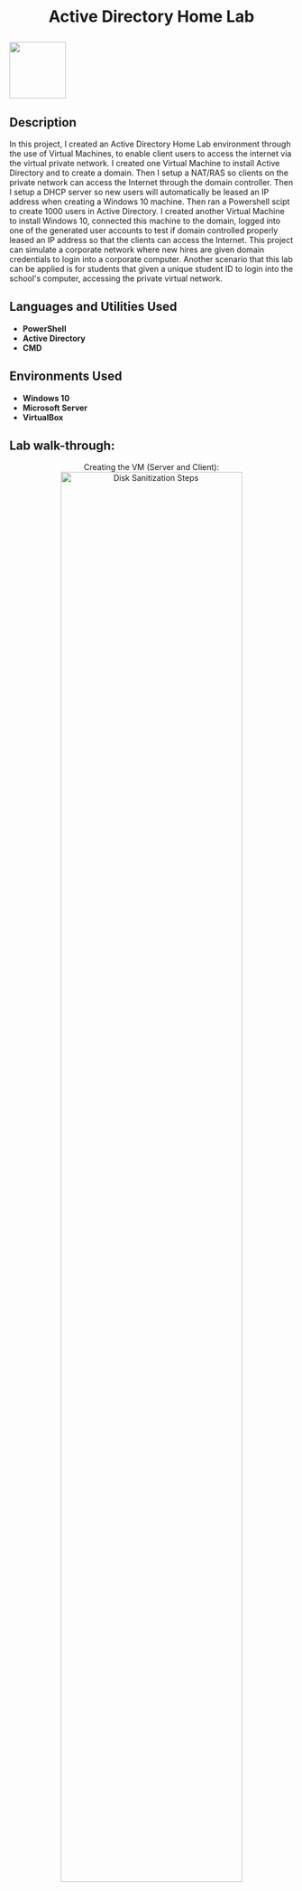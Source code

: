 <h1><p align="center">Active Directory Home Lab  <p align="left"><img src="https://user-images.githubusercontent.com/114441952/192990608-e244e216-063e-4d33-acea-bbcb7dbedf09.png" width="100"></h1>

<h2>Description</h2>
In this project, I created an Active Directory Home Lab environment through the use of Virtual Machines, to enable client users to access the internet via the virtual private network. I created one Virtual Machine to install Active Directory and to create a domain. Then I setup a NAT/RAS so clients on the private network can access the Internet through the domain controller. Then I setup a DHCP server so new users will automatically be leased an IP address when creating a Windows 10 machine. Then ran a Powershell scipt to create 1000 users in Active Directory. I created another Virtual Machine to install Windows 10, connected this machine to the domain, logged into one of the generated user accounts to test if domain controlled properly leased an IP address so that the clients can access the Internet. This project can simulate a corporate network where new hires are given domain credentials to login into a corporate computer. Another scenario that this lab can be applied is for students that given a unique student ID to login into the school's computer, accessing the private virtual network. 

<br />

<h2>Languages and Utilities Used</h2>

- <b>PowerShell
- Active Directory
- CMD

</b> 

<h2>Environments Used </h2>

- <b>Windows 10
- Microsoft Server
- VirtualBox

</b> 

<h2>Lab walk-through:</h2>

<p align="center">
Creating the VM (Server and Client): <br>
<img src="https://i.imgur.com/4td0nIX.png" height="80%" width="80%" alt="Disk Sanitization Steps"/>

<p align="center">
Rename Ethernet Adapters and Set Internal NIC to desired IP,Mask,Gateway,DNS
<img src="https://i.imgur.com/0s4KQAR.png" height="80%" width="80%" alt="Disk Sanitization Steps"/>

<p align="center">
Configure Local Server to install Active Directory Domain Services, Remote Access, DHCP Server
<img src="https://i.imgur.com/ioQ1laD.png" height="80%" width="80%" alt="Disk Sanitization Steps"/>

<p align="center">
Run Powershell script to create over 1000 user accounts
<img src="https://i.imgur.com/KAuFuUi.png" height="80%" width="80%" alt="Disk Sanitization Steps"/>
   
<p align="center">
Created second VM and gave it admin access, seeing if the domain controller properly leased an IP address
<img src="https://i.imgur.com/K1EPzvP.png" height="80%" width="80%" alt="Disk Sanitization Steps"/>
   
<p align="center">
Confirmed the created users and see that client computer is being properly recognized in Active Directory
<img src="https://i.imgur.com/BJH4xKP.png" height="80%" width="80%" alt="Disk Sanitization Steps"/>
    
<p align="center">
Confirmed the connectivity of the client computer to the Internet
<img src="https://i.imgur.com/rifKXG5.png" height="80%" width="80%" alt="Disk Sanitization Steps"/>
</p>

<!--
 ```diff
- text in red
+ text in green
! text in orange
# text in gray
@@ text in purple (and bold)@@
```
--!>
